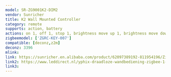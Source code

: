 ```yaml
---
model: SR-ZG9001K2-DIM2
vendor: Sunricher
title: K2 Wall Mounted Controller 
category: remote
supports: action, battery
actions: on 1, off 1, stop 1, brightness move up 1, brightness move down 1, brightness stop 1,on 2, off 2, stop 2, brightness move up 2, brightness move down 2, brightness stop 2
zigbeemodel: ['ZGRC-KEY-007']
compatible: [deconz,z2m]
deconz: 3396
mlink: 
link: https://sunricher.en.alibaba.com/product/62097389192-811954196/Zigbee_3_0_certified_Wall_Switches_Push_Button_K2_K4_K6_K8.html
link2: https://www.leddirect.nl/yphix-draadloze-wandbediening-zigbee-1-zone
link3: 
---
```

